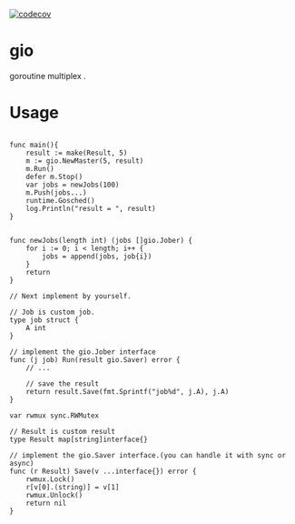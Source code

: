 [![codecov](https://codecov.io/gh/youngbloood/gio/branch/master/graph/badge.svg)](https://codecov.io/gh/youngbloood/gio)
# gio
goroutine multiplex .


# Usage

```

func main(){
    result := make(Result, 5)
    m := gio.NewMaster(5, result)
    m.Run()
    defer m.Stop()
    var jobs = newJobs(100)
    m.Push(jobs...)
    runtime.Gosched()
    log.Println("result = ", result)
}


func newJobs(length int) (jobs []gio.Jober) {
    for i := 0; i < length; i++ {
        jobs = append(jobs, job{i})
    }
    return
}

// Next implement by yourself.

// Job is custom job.
type job struct {
    A int
}

// implement the gio.Jober interface
func (j job) Run(result gio.Saver) error {
    // ...

    // save the result
    return result.Save(fmt.Sprintf("job%d", j.A), j.A)
}

var rwmux sync.RWMutex

// Result is custom result
type Result map[string]interface{}

// implement the gio.Saver interface.(you can handle it with sync or async)
func (r Result) Save(v ...interface{}) error {
    rwmux.Lock()
    r[v[0].(string)] = v[1]
    rwmux.Unlock()
    return nil
}

```


